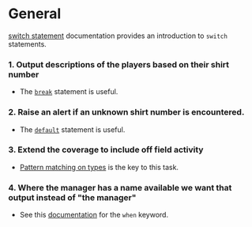 # General

[switch statement][switch-statement] documentation provides an introduction to `switch` statements.

### 1. Output descriptions of the players based on their shirt number

- The [`break`][break] statement is useful.

### 2. Raise an alert if an unknown shirt number is encountered.

- The [`default`][default] statement is useful.

### 3. Extend the coverage to include off field activity

- [Pattern matching on types][switch-pattern-matching] is the key to this task.

### 4. Where the manager has a name available we want that output instead of "the manager"

- See this [documentation][switch-when] for the `when` keyword.

[switch-statement]: https://docs.microsoft.com/en-us/dotnet/csharp/language-reference/keywords/switch
[break]: https://docs.microsoft.com/en-us/dotnet/csharp/language-reference/keywords/break
[default]: https://docs.microsoft.com/en-us/dotnet/csharp/language-reference/keywords/switch#the-default-case
[switch-pattern-matching]: https://docs.microsoft.com/en-us/dotnet/csharp/language-reference/keywords/switch#type-pattern
[switch-when]: https://docs.microsoft.com/en-us/dotnet/csharp/language-reference/keywords/switch#the-case-statement-and-the-when-clause
